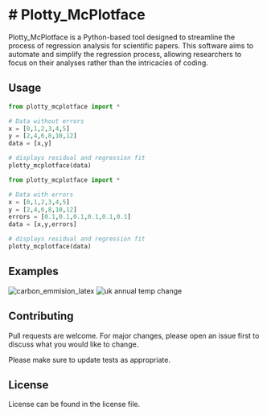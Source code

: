 # # Plotty_McPlotface

Plotty_McPlotface is a Python-based tool designed to streamline the process of regression analysis for scientific papers. This software aims to automate and simplify the regression process, allowing researchers to focus on their analyses rather than the intricacies of coding.
## Usage

```python
from plotty_mcplotface import *

# Data without errors
x = [0,1,2,3,4,5]
y = [2,4,6,8,10,12]
data = [x,y]

# displays residual and regression fit
plotty_mcplotface(data)
```

```python
from plotty_mcplotface import *

# Data with errors
x = [0,1,2,3,4,5]
y = [2,4,6,8,10,12]
errors = [0.1,0.1,0.1,0.1,0.1,0.1]
data = [x,y,errors]

# displays residual and regression fit
plotty_mcplotface(data)
```

## Examples
![carbon_emmision_latex](https://github.com/jackmcqueen02/plotty_mcplotface/assets/157049725/6b550af7-2917-43ab-b049-17d1435e2df1)
![uk annual temp change](https://github.com/jackmcqueen02/plotty_mcplotface/assets/157049725/0a4338fb-fc60-4eec-b3f1-fa247c748007)


## Contributing

Pull requests are welcome. For major changes, please open an issue first
to discuss what you would like to change.

Please make sure to update tests as appropriate.

## License

License can be found in the license file.
